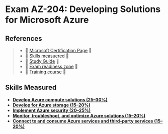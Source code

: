 # Exam AZ-204: Developing Solutions for Microsoft Azure

## References
> - 🌟 [Microsoft Certification Page](https://learn.microsoft.com/en-us/certifications/exams/az-204/) 🌟 
> - 🌟 [Skills measuered](AZ-204_StudyGuide_ENU_FY23Q3_v2.pdf) 🌟 
> - 🌟 [Study Guide](https://learn.microsoft.com/en-gb/certifications/resources/study-guides/AZ-204) 🌟
> - 🌟 [Exam readiness zone](https://learn.microsoft.com/en-us/shows/exam-readiness-zone) 🌟
> - 🌟 [Training course](https://learn.microsoft.com/en-us/training/courses/az-204t00) 🌟 

## Skills Measured
- **[Develop Azure compute solutions (25–30%)](Compute)**
- **[Develop for Azure storage (15–20%)](#)**
- **[Implement Azure security (20–25%)](#)**
- **[Monitor, troubleshoot, and optimize Azure solutions (15–20%)](#)**
- **[Connect to and consume Azure services and third-party services (15–20%)](#)**